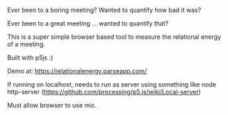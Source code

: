 Ever been to a boring meeting?  Wanted to quantify how bad it was?

Ever been to a great meeting ... wanted to quantify that?

This is a super simple browser based tool to measure the relational energy of a meeting.

Built with p5js :)

Demo at: https://relationalenergy.parseapp.com/

If running on localhost, needs to run as server using something like node http-server (https://github.com/processing/p5.js/wiki/Local-server)

Must allow browser to use mic.